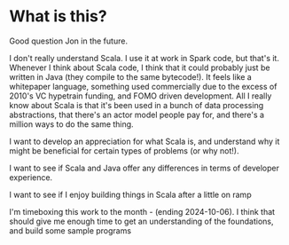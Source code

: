 # What is this?

Good question Jon in the future.

I don't really understand Scala. I use it at work in Spark code, but that's it.
Whenever I think about Scala code, I think that it could probably just be written
in Java (they compile to the same bytecode!). It feels like a whitepaper language,
something used commercially due to the excess of 2010's VC hypetrain funding, and
FOMO driven development. All I really know about Scala is that it's been used in 
a bunch of data processing abstractions, that there's an actor model people 
pay for, and there's a million ways to do the same thing.

I want to develop an appreciation for what Scala is, and understand why it might
be beneficial for certain types of problems (or why not!).

I want to see if Scala and Java offer any differences in terms of developer
experience.

I want to see if I enjoy building things in Scala after a little on ramp

I'm timeboxing this work to the month - (ending 2024-10-06). I think that should
give me enough time to get an understanding of the foundations, and build some
sample programs